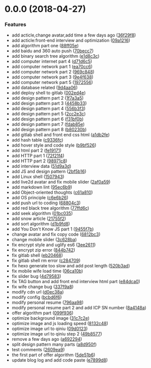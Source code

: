 <a name="0.0.0"></a>
# 0.0.0 (2018-04-27)


### Features

* add acticle,change avatar,add time a few days ago ([36f29f8](http://120.79.62.126:10022/towavephone/TowavePhoneBlog/commits/36f29f8))
* add acticle:front-end interview and optimization ([09a1216](http://120.79.62.126:10022/towavephone/TowavePhoneBlog/commits/09a1216))
* add algorithm part one ([88ff05e](http://120.79.62.126:10022/towavephone/TowavePhoneBlog/commits/88ff05e))
* add baidu and 360 auto push ([70becc7](http://120.79.62.126:10022/towavephone/TowavePhoneBlog/commits/70becc7))
* add binary search tree algorithm ([e1d8c3c](http://120.79.62.126:10022/towavephone/TowavePhoneBlog/commits/e1d8c3c))
* add computer internet part 4 ([d71d6c5](http://120.79.62.126:10022/towavephone/TowavePhoneBlog/commits/d71d6c5))
* add computer network part 1 ([ea70cc6](http://120.79.62.126:10022/towavephone/TowavePhoneBlog/commits/ea70cc6))
* add computer network part 2 ([969c848](http://120.79.62.126:10022/towavephone/TowavePhoneBlog/commits/969c848))
* add computer network part 3 ([9e4f638](http://120.79.62.126:10022/towavephone/TowavePhoneBlog/commits/9e4f638))
* add computer network part 5 ([1972556](http://120.79.62.126:10022/towavephone/TowavePhoneBlog/commits/1972556))
* add database related ([9d4aa06](http://120.79.62.126:10022/towavephone/TowavePhoneBlog/commits/9d4aa06))
* add deploy shell to gitlab ([002ed4e](http://120.79.62.126:10022/towavephone/TowavePhoneBlog/commits/002ed4e))
* add design pattern part 2 ([1f7a3a5](http://120.79.62.126:10022/towavephone/TowavePhoneBlog/commits/1f7a3a5))
* add design pattern part 3 ([4458b33](http://120.79.62.126:10022/towavephone/TowavePhoneBlog/commits/4458b33))
* add design pattern part 4 ([556b3f3](http://120.79.62.126:10022/towavephone/TowavePhoneBlog/commits/556b3f3))
* add design pattern part 5 ([2cc2e3c](http://120.79.62.126:10022/towavephone/TowavePhoneBlog/commits/2cc2e3c))
* add design pattern part 6 ([f31bf0b](http://120.79.62.126:10022/towavephone/TowavePhoneBlog/commits/f31bf0b))
* add design pattern part 7 ([fdab85e](http://120.79.62.126:10022/towavephone/TowavePhoneBlog/commits/fdab85e))
* add design pattern part 8 ([b80230b](http://120.79.62.126:10022/towavephone/TowavePhoneBlog/commits/b80230b))
* add gitlab shell and front end css html ([a1db2fe](http://120.79.62.126:10022/towavephone/TowavePhoneBlog/commits/a1db2fe))
* add hash table ([c9336fc](http://120.79.62.126:10022/towavephone/TowavePhoneBlog/commits/c9336fc))
* add hover style and code style ([b9bf526](http://120.79.62.126:10022/towavephone/TowavePhoneBlog/commits/b9bf526))
* add html part 2 ([fe19171](http://120.79.62.126:10022/towavephone/TowavePhoneBlog/commits/fe19171))
* add HTTP part 1 ([72f21f4](http://120.79.62.126:10022/towavephone/TowavePhoneBlog/commits/72f21f4))
* add HTTP part 2 ([98971c8](http://120.79.62.126:10022/towavephone/TowavePhoneBlog/commits/98971c8))
* add interview data ([51d9a3d](http://120.79.62.126:10022/towavephone/TowavePhoneBlog/commits/51d9a3d))
* add JS and design pattern ([2bf5b16](http://120.79.62.126:10022/towavephone/TowavePhoneBlog/commits/2bf5b16))
* add Linux shell ([1507943](http://120.79.62.126:10022/towavephone/TowavePhoneBlog/commits/1507943))
* add live2d avatar and fix mobile slider ([2af0a59](http://120.79.62.126:10022/towavephone/TowavePhoneBlog/commits/2af0a59))
* add markdown lint ([95ec6b9](http://120.79.62.126:10022/towavephone/TowavePhoneBlog/commits/95ec6b9))
* add Object-oriented thoughts ([c61a810](http://120.79.62.126:10022/towavephone/TowavePhoneBlog/commits/c61a810))
* add OS principle ([c6e6b26](http://120.79.62.126:10022/towavephone/TowavePhoneBlog/commits/c6e6b26))
* add push url to coding ([68804c3](http://120.79.62.126:10022/towavephone/TowavePhoneBlog/commits/68804c3))
* add red black tree algorithm ([77ffd6c](http://120.79.62.126:10022/towavephone/TowavePhoneBlog/commits/77ffd6c))
* add seek algorithm ([01bc035](http://120.79.62.126:10022/towavephone/TowavePhoneBlog/commits/01bc035))
* add snow article ([21755f2](http://120.79.62.126:10022/towavephone/TowavePhoneBlog/commits/21755f2))
* add sort algorithm ([d1b9fd8](http://120.79.62.126:10022/towavephone/TowavePhoneBlog/commits/d1b9fd8))
* add You Don't Know JS part 1 ([9455f7b](http://120.79.62.126:10022/towavephone/TowavePhoneBlog/commits/9455f7b))
* change avatar and fix copy code ([6812bc3](http://120.79.62.126:10022/towavephone/TowavePhoneBlog/commits/6812bc3))
* change mobile slider ([3c628ba](http://120.79.62.126:10022/towavephone/TowavePhoneBlog/commits/3c628ba))
* fix encrypt style and uglify es6 ([3ee2611](http://120.79.62.126:10022/towavephone/TowavePhoneBlog/commits/3ee2611))
* fix encrypt zip error ([844b742](http://120.79.62.126:10022/towavephone/TowavePhoneBlog/commits/844b742))
* fix gitlab shell ([eb20468](http://120.79.62.126:10022/towavephone/TowavePhoneBlog/commits/eb20468))
* fix gitlab shell rm error ([c284709](http://120.79.62.126:10022/towavephone/TowavePhoneBlog/commits/c284709))
* fix hexo generate too slow and add post length ([520b3ad](http://120.79.62.126:10022/towavephone/TowavePhoneBlog/commits/520b3ad))
* fix mobile wife load time ([06ca10b](http://120.79.62.126:10022/towavephone/TowavePhoneBlog/commits/06ca10b))
* fix slider bug ([4d79583](http://120.79.62.126:10022/towavephone/TowavePhoneBlog/commits/4d79583))
* fix TAG button and add front end interview html part ([e84dca0](http://120.79.62.126:10022/towavephone/TowavePhoneBlog/commits/e84dca0))
* fix wife change bug ([337f9a8](http://120.79.62.126:10022/towavephone/TowavePhoneBlog/commits/337f9a8))
* modify cdn url ([d0ec38a](http://120.79.62.126:10022/towavephone/TowavePhoneBlog/commits/d0ec38a))
* modify config ([bcbd6f6](http://120.79.62.126:10022/towavephone/TowavePhoneBlog/commits/bcbd6f6))
* modify personal resume ([796aa98](http://120.79.62.126:10022/towavephone/TowavePhoneBlog/commits/796aa98))
* modify personal resume part 2 and add ICP SN number ([8a4148a](http://120.79.62.126:10022/towavephone/TowavePhoneBlog/commits/8a4148a))
* offer algorithm part ([099f936](http://120.79.62.126:10022/towavephone/TowavePhoneBlog/commits/099f936))
* optimize background image ([31c7c2e](http://120.79.62.126:10022/towavephone/TowavePhoneBlog/commits/31c7c2e))
* optimize image and js loading speed ([8132c48](http://120.79.62.126:10022/towavephone/TowavePhoneBlog/commits/8132c48))
* optimize image url to qiniu ([09d0123](http://120.79.62.126:10022/towavephone/TowavePhoneBlog/commits/09d0123))
* optimize image url to qiniu step 2 ([49b8577](http://120.79.62.126:10022/towavephone/TowavePhoneBlog/commits/49b8577))
* remove a few days ago ([a692294](http://120.79.62.126:10022/towavephone/TowavePhoneBlog/commits/a692294))
* split design pattern many parts ([a8d950f](http://120.79.62.126:10022/towavephone/TowavePhoneBlog/commits/a8d950f))
* test comments ([2609ea9](http://120.79.62.126:10022/towavephone/TowavePhoneBlog/commits/2609ea9))
* the first part of offer algorithm ([5de51b6](http://120.79.62.126:10022/towavephone/TowavePhoneBlog/commits/5de51b6))
* update blog log and add code paste ([e7899d8](http://120.79.62.126:10022/towavephone/TowavePhoneBlog/commits/e7899d8))



